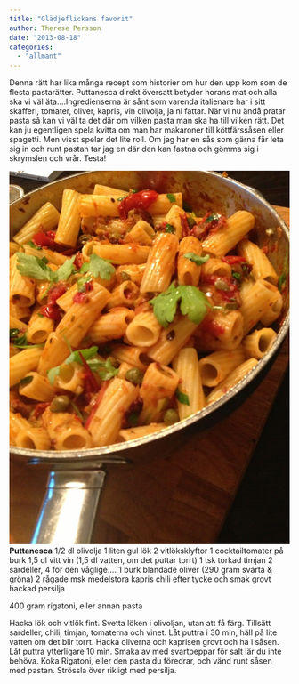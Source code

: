 ```yaml
---
title: "Glädjeflickans favorit"
author: Therese Persson
date: "2013-08-18"
categories: 
  - "allmant"
---
```


Denna rätt har lika många recept som historier om hur den upp kom som de flesta pastarätter. Puttanesca direkt översatt betyder horans mat och alla ska vi väl äta....Ingredienserna är sånt som varenda italienare har i sitt skafferi, tomater, oliver, kapris, vin olivolja, ja ni fattar. När vi nu ändå pratar pasta så kan vi väl ta det där om vilken pasta man ska ha till vilken rätt. Det kan ju egentligen spela kvitta om man har makaroner till köttfärssåsen eller spagetti. Men visst spelar det lite roll. Om jag har en sås som gärna får leta sig in och runt pastan tar jag en där den kan fastna och gömma sig i skrymslen och vrår. Testa!    
  
![20130818-134300.jpg](/static/img/20130818-134300.jpg) **Puttanesca** 1/2 dl olivolja 1 liten gul lök 2 vitlöksklyftor 1 cocktailtomater på burk 1,5 dl vitt vin (1,5 dl vatten, om det puttar torrt) 1 tsk torkad timjan 2 sardeller, 4 för den våglige.... 1 burk blandade oliver (290 gram svarta & gröna) 2 rågade msk medelstora kapris chili efter tycke och smak grovt hackad persilja

400 gram rigatoni, eller annan pasta

Hacka lök och vitlök fint. Svetta löken i olivoljan, utan att få färg. Tillsätt sardeller, chili, timjan, tomaterna och vinet. Låt puttra i 30 min, häll på lite vatten om det blir torrt. Hacka oliverna och kaprisen grovt och ha i såsen. Låt puttra ytterligare 10 min. Smaka av med svartpeppar för salt lär du inte behöva. Koka Rigatoni, eller den pasta du föredrar, och vänd runt såsen med pastan. Strössla över rikligt med persilja.
